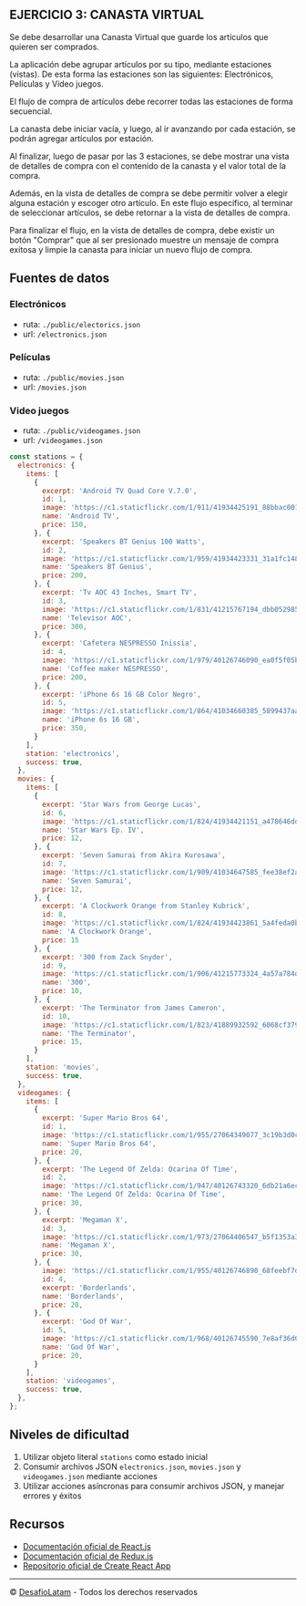 EJERCICIO 3: CANASTA VIRTUAL
---
Se debe desarrollar una Canasta Virtual que guarde los artículos que quieren ser comprados.

La aplicación debe agrupar artículos por su tipo, mediante estaciones (vistas). De esta forma 
las estaciones son las siguientes: Electrónicos, Películas y Video juegos.

El flujo de compra de artículos debe recorrer todas las estaciones de forma secuencial.

La canasta debe iniciar vacía, y luego, al ir avanzando por cada estación, se podrán agregar artículos por estación.

Al finalizar, luego de pasar por las 3 estaciones, se debe mostrar una vista de detalles de compra con el contenido de la canasta y el valor total de la compra.

Además, en la vista de detalles de compra se debe permitir volver a elegir alguna estación y escoger otro artículo. En este flujo específico, al terminar de seleccionar artículos, se debe retornar a la vista de detalles de compra.

Para finalizar el flujo, en la vista de detalles de compra, debe existir un botón "Comprar" que al ser presionado muestre un mensaje de compra exitosa y limpie la canasta para iniciar un nuevo flujo de compra.

## Fuentes de datos

### Electrónicos 
- ruta: `./public/electorics.json`
- url: `/electronics.json`

### Películas
- ruta: `./public/movies.json`
- url: `/movies.json`

### Video juegos
- ruta: `./public/videogames.json`
- url: `/videogames.json`

```javascript
const stations = {
  electronics: {
    items: [
      {
        excerpt: 'Android TV Quad Core V.7.0',
        id: 1,
        image: 'https://c1.staticflickr.com/1/911/41934425191_88bbac001b_z.jpg',
        name: 'Android TV',
        price: 150,
      }, {
        excerpt: 'Speakers BT Genius 100 Watts',
        id: 2,
        image: 'https://c1.staticflickr.com/1/959/41934423331_31a1fc148f_z.jpg',
        name: 'Speakers BT Genius',
        price: 200,
      }, {
        excerpt: 'Tv AOC 43 Inches, Smart TV',
        id: 3,
        image: 'https://c1.staticflickr.com/1/831/41215767194_dbb0529856_b.jpg',
        name: 'Televisor AOC',
        price: 300,
      }, {
        excerpt: 'Cafetera NESPRESSO Inissia',
        id: 4,
        image: 'https://c1.staticflickr.com/1/979/40126746090_ea0f5f05b5_z.jpg',
        name: 'Coffee maker NESPRESSO',
        price: 200,
      }, {
        excerpt: 'iPhone 6s 16 GB Color Negro',
        id: 5,
        image: 'https://c1.staticflickr.com/1/864/41034660385_5899437aa4.jpg',
        name: 'iPhone 6s 16 GB',
        price: 350,
      }
    ],
    station: 'electronics',
    success: true,
  },
  movies: {
    items: [
      {
        excerpt: 'Star Wars from George Lucas',
        id: 6,
        image: 'https://c1.staticflickr.com/1/824/41934421151_a478646dd0.jpg',
        name: 'Star Wars Ep. IV',
        price: 12,
      }, {
        excerpt: 'Seven Samurai from Akira Kurosawa',
        id: 7,
        image: 'https://c1.staticflickr.com/1/909/41034647585_fee38ef2a3.jpg',
        name: 'Seven Samurai',
        price: 12,
      }, {
        excerpt: 'A Clockwork Orange from Stanley Kubrick',
        id: 8,
        image: 'https://c1.staticflickr.com/1/824/41934423861_5a4feda0b8.jpg',
        name: 'A Clockwork Orange',
        price: 15
      }, {
        excerpt: '300 from Zack Snyder',
        id: 9,
        image: 'https://c1.staticflickr.com/1/906/41215773324_4a57a784d2_b.jpg',
        name: '300',
        price: 10,
      }, {
        excerpt: 'The Terminator from James Cameron',
        id: 10,
        image: 'https://c1.staticflickr.com/1/823/41889932592_6068cf3798.jpg',
        name: 'The Terminator',
        price: 15,
      }
    ],
    station: 'movies',
    success: true,
  },
  videogames: {
    items: [
      {
        excerpt: 'Super Mario Bros 64',
        id: 1,
        image: 'https://c1.staticflickr.com/1/955/27064349077_3c19b3d0c6_b.jpg',
        name: 'Super Mario Bros 64',
        price: 20,
      }, {
        excerpt: 'The Legend Of Zelda: Ocarina Of Time',
        id: 2,
        image: 'https://c1.staticflickr.com/1/947/40126743320_6db21a6ecd.jpg',
        name: 'The Legend Of Zelda: Ocarina Of Time',
        price: 30,
      }, {
        excerpt: 'Megaman X',
        id: 3,
        image: 'https://c1.staticflickr.com/1/973/27064406547_b5f1353a3e_b.jpg',
        name: 'Megaman X',
        price: 30,
      }, {
        image: 'https://c1.staticflickr.com/1/955/40126746890_68feebf7d4_z.jpg',
        id: 4,
        excerpt: 'Borderlands',
        name: 'Borderlands',
        price: 20,
      }, {
        excerpt: 'God Of War',
        id: 5,
        image: 'https://c1.staticflickr.com/1/968/40126745590_7e8af36d04_b.jpg',
        name: 'God Of War',
        price: 20,
      }
    ],
    station: 'videogames',
    success: true,
  },
};
```

## Niveles de dificultad
1. Utilizar objeto literal `stations` como estado inicial
2. Consumir archivos JSON `electronics.json`, `movies.json` y `videogames.json` mediante acciones
3. Utilizar acciones asíncronas para consumir archivos JSON, y manejar errores y éxitos

## Recursos
- [Documentación oficial de React.js](https://reactjs.org/docs)
- [Documentación oficial de Redux.js](https://redux.js.org/)
- [Repositorio oficial de Create React App](https://github.com/facebook/create-react-app)

***
© [DesafioLatam](https://desafiolatam.com) - Todos los derechos reservados
